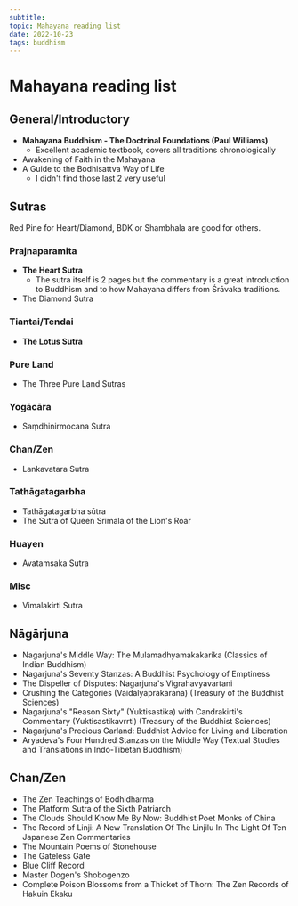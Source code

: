 ```yaml
---
subtitle:
topic: Mahayana reading list
date: 2022-10-23
tags: buddhism
---
```

# Mahayana reading list

## General/Introductory
- **Mahayana Buddhism - The Doctrinal Foundations (Paul Williams)**
  - Excellent academic textbook, covers all traditions chronologically
- Awakening of Faith in the Mahayana
- A Guide to the Bodhisattva Way of Life
  - I didn't find those last 2 very useful

## Sutras
Red Pine for Heart/Diamond, BDK or Shambhala are good for others.

### Prajnaparamita
- **The Heart Sutra**
  - The sutra itself is 2 pages but the commentary is a great introduction to Buddhism and to how Mahayana differs from Śrāvaka traditions.
- The Diamond Sutra

### Tiantai/Tendai
- **The Lotus Sutra**

### Pure Land
- The Three Pure Land Sutras

### Yogācāra
- Saṃdhinirmocana Sutra

### Chan/Zen
- Lankavatara Sutra

### Tathāgatagarbha
- Tathāgatagarbha sūtra
- The Sutra of Queen Srimala of the Lion's Roar

### Huayen
- Avatamsaka Sutra

### Misc
- Vimalakirti Sutra

## Nāgārjuna 
- Nagarjuna's Middle Way: The Mulamadhyamakakarika (Classics of Indian Buddhism)
- Nagarjuna's Seventy Stanzas: A Buddhist Psychology of Emptiness
- The Dispeller of Disputes: Nagarjuna's Vigrahavyavartani
- Crushing the Categories (Vaidalyaprakarana) (Treasury of the Buddhist Sciences)
- Nagarjuna's "Reason Sixty" (Yuktisastika) with Candrakirti's Commentary (Yuktisastikavrrti) (Treasury of the Buddhist Sciences)
- Nagarjuna's Precious Garland: Buddhist Advice for Living and Liberation
- Aryadeva's Four Hundred Stanzas on the Middle Way (Textual Studies and Translations in Indo-Tibetan Buddhism)

## Chan/Zen
- The Zen Teachings of Bodhidharma
- The Platform Sutra of the Sixth Patriarch
- The Clouds Should Know Me By Now: Buddhist Poet Monks of China
- The Record of Linji: A New Translation Of The Linjilu In The Light Of Ten Japanese Zen Commentaries
- The Mountain Poems of Stonehouse
- The Gateless Gate
- Blue Cliff Record
- Master Dogen's Shobogenzo
- Complete Poison Blossoms from a Thicket of Thorn: The Zen Records of Hakuin Ekaku
